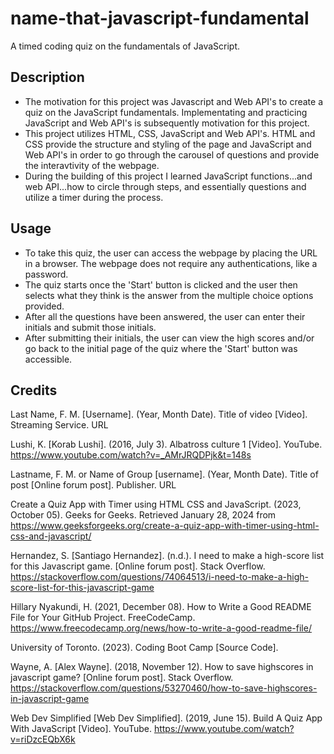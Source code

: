 # name-that-javascript-fundamental
A timed coding quiz on the fundamentals of JavaScript.

## Description
- The motivation for this project was Javascript and Web API's to create a quiz on the JavaScript fundamentals. Implementating and practicing JavaScript and Web API's is subsequently motivation for this project. 
- This project utilizes HTML, CSS, JavaScript and Web API's. HTML and CSS provide the structure and styling of the page and JavaScript and Web API's in order to go through the carousel of questions and provide the interavtivity of the webpage. 
- During the building of this project I learned JavaScript functions...and web API...how to circle through steps, and essentially questions and utilize a timer during the process.

## Usage
- To take this quiz, the user can access the webpage by placing the URL in a browser. The webpage does not require any authentications, like a password.
- The quiz starts once the 'Start' button is clicked and the user then selects what they think is the answer from the multiple choice options provided. 
- After all the questions have been answered, the user can enter their initials and submit those initials.
- After submitting their initials, the user can view the high scores and/or go back to the initial page of the quiz where the 'Start' button was accessible.


## Credits

Last Name, F. M. [Username]. (Year, Month Date). Title of video [Video]. Streaming Service. URL

Lushi, K. [Korab Lushi]. (2016, July 3). Albatross culture 1 [Video]. YouTube. https://www.youtube.com/watch?v=_AMrJRQDPjk&t=148s

Lastname, F. M. or Name of Group [username]. (Year, Month Date). Title of post [Online forum post]. Publisher. URL



Create a Quiz App with Timer using HTML CSS and JavaScript. (2023, October 05). Geeks for Geeks. Retrieved January 28, 2024 from https://www.geeksforgeeks.org/create-a-quiz-app-with-timer-using-html-css-and-javascript/

Hernandez, S. [Santiago Hernandez]. (n.d.). I need to make a high-score list for this Javascript game. [Online forum post]. Stack Overflow. https://stackoverflow.com/questions/74064513/i-need-to-make-a-high-score-list-for-this-javascript-game 

Hillary Nyakundi, H. (2021, December 08). How to Write a Good README File for Your GitHub Project. FreeCodeCamp. https://www.freecodecamp.org/news/how-to-write-a-good-readme-file/

University of Toronto. (2023). Coding Boot Camp [Source Code].

Wayne, A. [Alex Wayne]. (2018, November 12). How to save highscores in javascript game? [Online forum post]. Stack Overflow. https://stackoverflow.com/questions/53270460/how-to-save-highscores-in-javascript-game

Web Dev Simplified [Web Dev Simplified]. (2019, June 15). Build A Quiz App With JavaScript [Video]. YouTube. https://www.youtube.com/watch?v=riDzcEQbX6k
